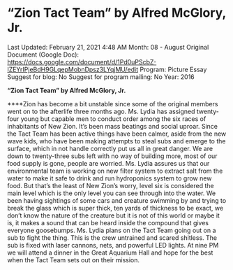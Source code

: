 # “Zion Tact Team” by Alfred McGlory, Jr.

Last Updated: February 21, 2021 4:48 AM
Month: 08 - August
Original Document (Google Doc): https://docs.google.com/document/d/1Pd0uPScbZ-lZEYrIPjeBdH9GLqepMobnDpsz3LYqjMU/edit
Program: Picture Essay
Suggest for blog: No
Suggest for program mailing: No
Year: 2016

**“Zion Tact Team” by Alfred McGlory, Jr.**

****Zion has become a bit unstable since some of the original members went on to the afterlife three months ago. Ms. Lydia has assigned twenty-four young but capable men to conduct order among the six races of inhabitants of New Zion. It’s been mass beatings and social uproar. Since the Tact Team has been active things have been calmer, aside from the new wave kids, who have been making attempts to steal subs and emerge to the surface, which in not handle correctly put us all in great danger. We are down to twenty-three subs left with no way of building more, most of our food supply is gone, people are worried. Ms. Lydia assures us that our environmental team is working on new filter system to extract salt from the water to make it safe to drink and run hydroponics system to grow new food. But that’s the least of New Zion’s worry, level six is considered the main level which is the only level you can see through into the water. We been having sightings of some cars and creature swimming by and trying to break the glass which is super thick, ten yards of thickness to be exact, we don’t know the nature of the creature but it is not of this world or maybe it is, it makes a sound that can be heard inside the compound that gives everyone goosebumps. Ms. Lydia plans on the Tact Team going out on a sub to fight the thing. This is the crew untrained and scared shitless. The sub is fixed with laser cannons, nets, and powerful LED lights. At nine PM we will attend a dinner in the Great Aquarium Hall and hope for the best when the Tact Team sets out on their mission.